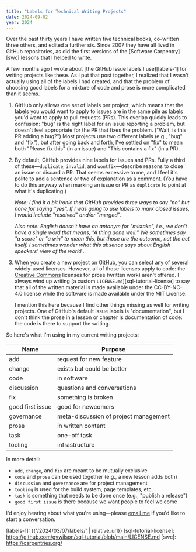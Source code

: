 ```yaml
---
title: "Labels for Technical Writing Projects"
date: 2024-09-02
year: 2024
---
```


Over the past thirty years I have written five technical books,
co-written three others,
and edited a further six.
Since 2007 they have all lived in GitHub repositories,
as did the first versions of the [Software Carpentry][swc] lessons that I helped to write.

A few months ago I wrote about [the GitHub issue labels I use][labels-1]
for writing projects like these.
As I put that post together,
I realized that I wasn't actually using all of the labels I had created,
and that the problem of choosing good labels for a mixture of code and prose
is more complicated than it seems.

1.  GitHub only allows one set of labels per project,
    which means that the labels you would want to apply to issues
    are in the same pile as labels you'd want to apply to pull requests (PRs).
    This overlap quickly leads to confusion:
    "bug" is the right label for an issue reporting a problem,
    but doesn't feel appropriate for the PR that fixes the problem.
    ("Wait, is this PR adding a bug?")
    Most projects use two different labels (e.g., "bug" and "fix"),
    but after going back and forth,
    I've settled on "fix" to mean both "Please fix this" (in an issue)
    and "This contains a fix" (in a PR).

1.  By default,
    GitHub provides nine labels for issues and PRs.
    Fully a third of these—`duplicate`, `invalid`, and `wontfix`—describe reasons to close an issue
    or discard a PR.
    That seems excessive to me,
    and I feel it's polite to add a sentence or two of explanation as a comment.
    (You have to do this anyway when marking an issue or PR as `duplicate` to point at what it's duplicating.)

    *Note: I find it a bit ironic that GitHub provides three ways to say "no" but none for saying "yes".
    If I was going to use labels to mark closed issues,
    I would include "resolved" and/or "merged".*

    *Also note: English doesn't have an antonym for "mistake", i.e., we don't have a single word
    that means, "A thing done well."
    We sometimes say "a score" or "a win" to mean this,
    but those are the outcome, not the act itself.
    I sometimes wonder what this absence says about English speakers' view of the world…*

1.  When you create a new project on GitHub,
    you can select any of several widely-used licenses.
    However,
    all of those licenses apply to code:
    the [Creative Commons][cc] licenses for prose (written work) aren't offered.
    I always wind up writing [a custom `LICENSE.md`][sql-tutorial-license] to say that
    all of the written material is made available under the CC-BY-NC-4.0 license
    while the software is made available under the MIT License.

    I mention this here because I find other things missing as well for writing projects.
    One of GitHub's default issue labels is "documentation",
    but I don't think the prose in a lesson or chapter is documentation of code:
    the code is there to support the writing.

So here's what I'm using in my current writing projects:

| Name             | Purpose                               |
| ---------------- | ------------------------------------- |
| add              | request for new feature               |
| change           | exists but could be better            |
| code             | in software                           |
| discussion       | questions and conversations           |
| fix              | something is broken                   |
| good first issue | good for newcomers                    |
| governance       | meta-discussion of project management |
| prose            | in written content                    |
| task             | one-off task                          |
| tooling          | infrastructure                        |

In more detail:

-   `add`, `change`, and `fix` are meant to be mutually exclusive
-   `code` and `prose` can be used together (e.g., a new lesson adds both)
-   `discussion` and `governance` are for project management
-   `tooling` is used for the build system, page templates, etc.
-   `task` is something that needs to be done once (e.g., "publish a release")
-   `good first issue` is there because we want people to feel welcome

I'd enjoy hearing about what you're using—please [email me](mailto:{{site.author.email}})
if you'd like to start a conversation.

[cc]: https://creativecommons.org/
[labels-1]: {{'/2024/03/07/labels/' | relative_url}}
[sql-tutorial-license]: https://github.com/gvwilson/sql-tutorial/blob/main/LICENSE.md
[swc]: https://carpentries.org/
